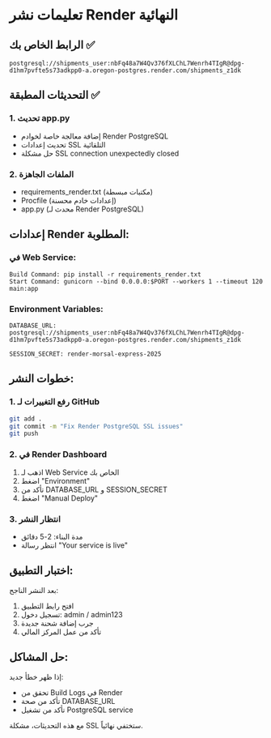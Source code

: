 # تعليمات نشر Render النهائية

## الرابط الخاص بك ✅
```
postgresql://shipments_user:nbFq48a7W4Qv376fXLChL7Wenrh4TIgR@dpg-d1hm7pvfte5s73adkpp0-a.oregon-postgres.render.com/shipments_z1dk
```

## التحديثات المطبقة ✅

### 1. تحديث app.py
- إضافة معالجة خاصة لخوادم Render PostgreSQL
- تحديث إعدادات SSL التلقائية
- حل مشكلة SSL connection unexpectedly closed

### 2. الملفات الجاهزة
- requirements_render.txt (مكتبات مبسطة)
- Procfile (إعدادات خادم محسنة)
- app.py (محدث لـ Render PostgreSQL)

## إعدادات Render المطلوبة:

### في Web Service:
```
Build Command: pip install -r requirements_render.txt
Start Command: gunicorn --bind 0.0.0.0:$PORT --workers 1 --timeout 120 main:app
```

### Environment Variables:
```
DATABASE_URL: postgresql://shipments_user:nbFq48a7W4Qv376fXLChL7Wenrh4TIgR@dpg-d1hm7pvfte5s73adkpp0-a.oregon-postgres.render.com/shipments_z1dk

SESSION_SECRET: render-morsal-express-2025
```

## خطوات النشر:

### 1. رفع التغييرات لـ GitHub
```bash
git add .
git commit -m "Fix Render PostgreSQL SSL issues"
git push
```

### 2. في Render Dashboard
1. اذهب لـ Web Service الخاص بك
2. اضغط "Environment" 
3. تأكد من DATABASE_URL و SESSION_SECRET
4. اضغط "Manual Deploy"

### 3. انتظار النشر
- مدة البناء: 2-5 دقائق
- انتظر رسالة "Your service is live"

## اختبار التطبيق:

بعد النشر الناجح:
1. افتح رابط التطبيق
2. تسجيل دخول: admin / admin123
3. جرب إضافة شحنة جديدة
4. تأكد من عمل المركز المالي

## حل المشاكل:

إذا ظهر خطأ جديد:
- تحقق من Build Logs في Render
- تأكد من صحة DATABASE_URL
- تأكد من تشغيل PostgreSQL service

مع هذه التحديثات، مشكلة SSL ستختفي نهائياً.